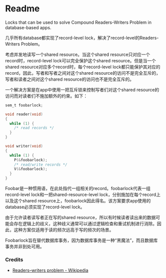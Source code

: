 # Readme
Locks that can be used to solve Compound Readers-Writers Problem in database-based apps.

几乎所有database都实现了record-level lock，解决了record-level的Readers-Writers Problem。

考虑并发地读写一个shared resource。当这个shared resource只对应一个record时，record-level lock可以完全保护这个shared resource。但是当一个shared resource对应多个record时，每个record-level lock都只能保护其对应的record，因此，写者和写者之间对这个shared resource的访问不是完全互斥的，写者和读者之间对这个shared resource的访问也不是完全互斥的。

一个解决方案是在app中使用一把互斥锁来控制写者们对这个shared resource的访问而对读者们不施加额外的约束。如下：

```c
sem_t foobarlock;

void reader(void)
{
  while (1) {
    /* read records */
  }
}

void writer(void)
{
  while (1) {
    P(&foobarlock);
    /* read/write records */
    V(&foobarlock);
  }
}
```

Foobar是一种惯用语，在此处指代一组相关的record。foobarlock代表一组record-level lock和一把shared-resource-level lock，分别施加在每个record上以及这个shared resource上，foobarlock因此得名。该方案要求app使用的database必须实现了record-level lock。

由于允许读者读写者正在写的shared resource，所以有时候读者读出来的数据可能会存在逻辑上的歧义，这种歧义通常可以通过逻辑检查和重试机制进行消除。因此，这种方案仅适用于读的频次远高于写的频次的场景。

Foobarlock旨在替代数据库事务，因为数据库事务是一种“黑魔法”，而且数据库事务并非到处可用。

### Credits
- [Readers–writers problem - Wikipedia](https://www.wikipedia.org/wiki/Readers-writers_problem)
